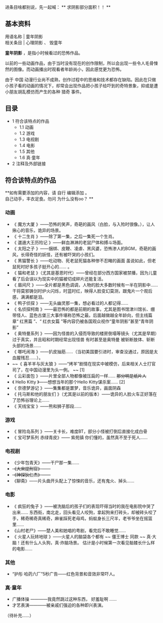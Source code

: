 进条目啥都别说，先一起喊：  ** 求阴影部分面积！！  **

**基本资料**  
---  
用语名称  |  童年阴影   
相关条目  |  心理阴影  、  毁童年   
  
**童年阴影** ，是指小时候看过的恐怖作品。

以前的一些动画作品，由于当时没有现在的创作限制，所以会出现一些令人毛骨悚然的图像。而动画播出时观看者年龄尚小，因此感觉更为恐怖。

由于  中国
动漫行业尚不成熟，创作过程中的思维和技术都存在缺陷。因此在只做小孩子看的动画的情况下，却常会出现作品把小孩子给吓到的奇特景象，抑或是遭小朋友胡乱模仿而产生的各种
猎奇  事件。

##  目录

  * 1  符合该特点的作品 
    * 1.1  动画 
    * 1.2  游戏 
    * 1.3  电视剧 
    * 1.4  电影 
    * 1.5  其他 
    * 1.6  真·童年 
  * 2  注释及外部链接 

##  符合该特点的作品

**如有需要添加的内容，请 自行  编辑添加  。  
自己动手，丰衣足食。勿问  为什么没有oo？  **

###  动画

  * 《  魔方大厦  》——恐怖的笑声，奇葩的画风（白脸，与入殓时很像。），让人揪心的音乐，诡异的场景。 
  * 《  十二生肖  》——除了第一集，之后一集死一个生肖。 
  * 《  邋遢大王历险记  》——鲜血淋淋的老鼠尸体和搏斗场面。 
  * 《  太阳之子  》——捆绑、皮鞭、凌虐、黑风婆，恐怖渗人的BGM，奇葩的画风，长得奇怪的妖怪，还有被吓哭的小孩们。 
  * 《  黑猫警长  》——吃动物、死老鼠死猫各种惨不忍睹的画面  虽说如此，但老鼠死时好多孩子挺开心的……  。 
  * 《  猫和老鼠  》（尤其是基恩时代）——曾经在部分西方国家被禁播，因为儿童看了后会误以为现实中的猫被切成碎片还能复活。 
  * 《  眉间尺  》——全片都是黑色调调，人物的脸大多数时候有一半在阴影中……干将莫邪铸剑时炉火闪烁，时蓝时红，映得人脸变幻莫测，跟鬼片一个观后感，满满都是泪。 
  * 《  鸭子侦探  》——无头幽灵那一集，想必看过的人都记得…… 
  * 《  名侦探柯南  》——最恐怖的都是前期的故事，尤其是图书馆津川馆长、绷带怪人、蓝色古堡三大事件堪称恐怖之最。后面越做越全年龄向，但主线篇章“  红黑篇  ”、“  红衣女篇  ”等内容仍被各国观众视作“童年阴影”甚至“青年阴影” 
  * 《  奥特曼系列  》——因为怪兽的入侵而导致的楼房倒塌等镜头（尤其是早期）过于真实，并且昭和时期经常出现怪兽  有时甚至是奥特曼  被斩断肢体、斩断头部的场景…… 
  * 《  哪吒闹海  》——扒皮抽筋……（当初美国要引进时，审查没通过，原因是太血腥残忍……）。 
  * ~~《 喜羊羊与灰太狼  》——“烤羊”剧情在现实中被模仿，后来相关人士打官司了，在中国动漫里为头一例。 ~~ [1] 
  * 《  云彩面包  》——片里全部人物都像被压扁的一样…… ~~那分明是纸片人~~
  * 《  Hello Kitty  》——想想当年的那个Hello Kitty谋杀案……  [2] 
  * 《  奈德梦游记  》——集集都是噩梦，音乐诡异，画面阴森 
  * 《  托马斯和他的朋友们  》（尤其是以前的版本）——诡异的人脸火车正好落在了恐怖谷理论上…… 
  * 《  天线宝宝  》——熊和狮子那段…… 

###  游戏

  * 《  冒险岛系列  》——关卡长，难度BT，部分小怪被打倒后直接化成白骨 
  * 《  宝可梦系列  赤绿青皮》——  紫苑镇  你们懂的，虽然真不至于死人…… 

###  电视剧

  * 《少年包青天》——干尸那一集…… 
  * ~~《大宋提刑官》——~~
  * ~~《神探狄仁杰》——~~
  * 《聊斋》——片头曲开头配上了惊悚的音乐，还有鬼火、掉头…… 

###  电影

  * 《  疯狂的兔子  》——被洗脑后的孩子们的表现吓得当时的我在电影院中哭了出来……  东西街，南北走，回头看见人咬狗，拿起狗来打砖头，却被砖头咬了手，稀奇稀奇真稀奇，麻雀踩死老母鸡，蚂蚁身长三尺半，老爷爷坐在摇篮里…… 
  * 《山村老尸》——楚人美和她唱的粤剧，看完后不敢睡觉…… 
  * 《  火星人玩转地球  》——火星人的脑袋各个都有 ~~ 僵王博士  同款 ~~ 真·大脑！还有什么人头狗，真·炸脑场景。  估计是小时候第一次看见骷髅长什么样的电影…… 

###  其他

  * “护彤 哈药六厂”5秒广告——红色背景和音效非常吓人。 

###  真·童年

  * 广播体操  ————我竟然跳过这种东西，  好羞耻啊  …… 
  * 才艺表演————被亲戚们强迫的各种即兴表演。 

（待补充……）